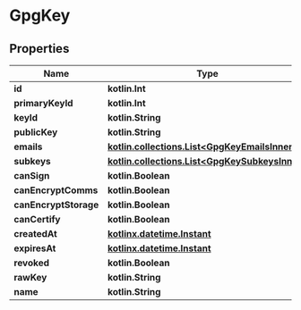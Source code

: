 
# GpgKey

## Properties
Name | Type | Description | Notes
------------ | ------------- | ------------- | -------------
**id** | **kotlin.Int** |  | 
**primaryKeyId** | **kotlin.Int** |  | 
**keyId** | **kotlin.String** |  | 
**publicKey** | **kotlin.String** |  | 
**emails** | [**kotlin.collections.List&lt;GpgKeyEmailsInner&gt;**](GpgKeyEmailsInner.md) |  | 
**subkeys** | [**kotlin.collections.List&lt;GpgKeySubkeysInner&gt;**](GpgKeySubkeysInner.md) |  | 
**canSign** | **kotlin.Boolean** |  | 
**canEncryptComms** | **kotlin.Boolean** |  | 
**canEncryptStorage** | **kotlin.Boolean** |  | 
**canCertify** | **kotlin.Boolean** |  | 
**createdAt** | [**kotlinx.datetime.Instant**](kotlinx.datetime.Instant.md) |  | 
**expiresAt** | [**kotlinx.datetime.Instant**](kotlinx.datetime.Instant.md) |  | 
**revoked** | **kotlin.Boolean** |  | 
**rawKey** | **kotlin.String** |  | 
**name** | **kotlin.String** |  |  [optional]



